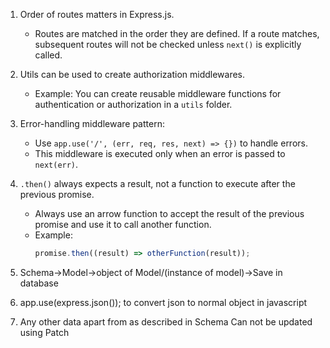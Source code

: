 1. Order of routes matters in Express.js.
   - Routes are matched in the order they are defined. If a route matches, subsequent routes will not be checked unless `next()` is explicitly called.

2. Utils can be used to create authorization middlewares.
   - Example: You can create reusable middleware functions for authentication or authorization in a `utils` folder.

3. Error-handling middleware pattern:
   - Use `app.use('/', (err, req, res, next) => {})` to handle errors.
   - This middleware is executed only when an error is passed to `next(err)`.

4. `.then()` always expects a result, not a function to execute after the previous promise.
   - Always use an arrow function to accept the result of the previous promise and use it to call another function.
   - Example:
     ```javascript
     promise.then((result) => otherFunction(result));
     ```
5. Schema->Model->object of Model/(instance of model)->Save in database
6. app.use(express.json()); to convert json to normal object in javascript
7. Any other data apart from as described in Schema Can not be updated using Patch